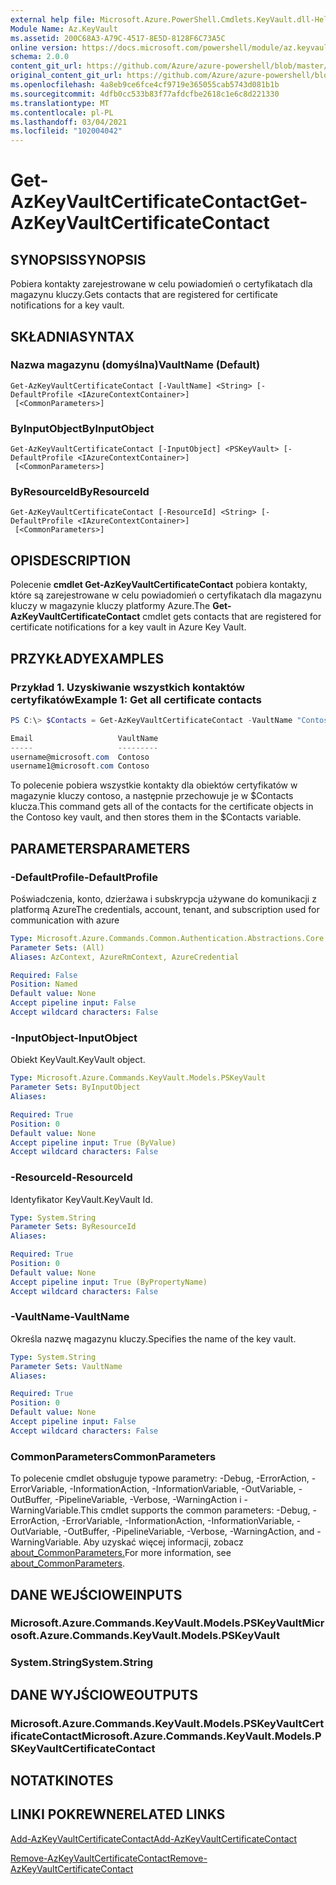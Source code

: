 ```yaml
---
external help file: Microsoft.Azure.PowerShell.Cmdlets.KeyVault.dll-Help.xml
Module Name: Az.KeyVault
ms.assetid: 200C68A3-A79C-4517-8E5D-8128F6C73A5C
online version: https://docs.microsoft.com/powershell/module/az.keyvault/get-azkeyvaultcertificatecontact
schema: 2.0.0
content_git_url: https://github.com/Azure/azure-powershell/blob/master/src/KeyVault/KeyVault/help/Get-AzKeyVaultCertificateContact.md
original_content_git_url: https://github.com/Azure/azure-powershell/blob/master/src/KeyVault/KeyVault/help/Get-AzKeyVaultCertificateContact.md
ms.openlocfilehash: 4a8eb9ce6fce4cf9719e365055cab5743d081b1b
ms.sourcegitcommit: 4dfb0cc533b83f77afdcfbe2618c1e6c8d221330
ms.translationtype: MT
ms.contentlocale: pl-PL
ms.lasthandoff: 03/04/2021
ms.locfileid: "102004042"
---
```

# <span data-ttu-id="e11a4-101">Get-AzKeyVaultCertificateContact</span><span class="sxs-lookup"><span data-stu-id="e11a4-101">Get-AzKeyVaultCertificateContact</span></span>

## <span data-ttu-id="e11a4-102">SYNOPSIS</span><span class="sxs-lookup"><span data-stu-id="e11a4-102">SYNOPSIS</span></span>
<span data-ttu-id="e11a4-103">Pobiera kontakty zarejestrowane w celu powiadomień o certyfikatach dla magazynu kluczy.</span><span class="sxs-lookup"><span data-stu-id="e11a4-103">Gets contacts that are registered for certificate notifications for a key vault.</span></span>

## <span data-ttu-id="e11a4-104">SKŁADNIA</span><span class="sxs-lookup"><span data-stu-id="e11a4-104">SYNTAX</span></span>

### <span data-ttu-id="e11a4-105">Nazwa magazynu (domyślna)</span><span class="sxs-lookup"><span data-stu-id="e11a4-105">VaultName (Default)</span></span>
```
Get-AzKeyVaultCertificateContact [-VaultName] <String> [-DefaultProfile <IAzureContextContainer>]
 [<CommonParameters>]
```

### <span data-ttu-id="e11a4-106">ByInputObject</span><span class="sxs-lookup"><span data-stu-id="e11a4-106">ByInputObject</span></span>
```
Get-AzKeyVaultCertificateContact [-InputObject] <PSKeyVault> [-DefaultProfile <IAzureContextContainer>]
 [<CommonParameters>]
```

### <span data-ttu-id="e11a4-107">ByResourceId</span><span class="sxs-lookup"><span data-stu-id="e11a4-107">ByResourceId</span></span>
```
Get-AzKeyVaultCertificateContact [-ResourceId] <String> [-DefaultProfile <IAzureContextContainer>]
 [<CommonParameters>]
```

## <span data-ttu-id="e11a4-108">OPIS</span><span class="sxs-lookup"><span data-stu-id="e11a4-108">DESCRIPTION</span></span>
<span data-ttu-id="e11a4-109">Polecenie **cmdlet Get-AzKeyVaultCertificateContact** pobiera kontakty, które są zarejestrowane w celu powiadomień o certyfikatach dla magazynu kluczy w magazynie kluczy platformy Azure.</span><span class="sxs-lookup"><span data-stu-id="e11a4-109">The **Get-AzKeyVaultCertificateContact** cmdlet gets contacts that are registered for certificate notifications for a key vault in Azure Key Vault.</span></span>

## <span data-ttu-id="e11a4-110">PRZYKŁADY</span><span class="sxs-lookup"><span data-stu-id="e11a4-110">EXAMPLES</span></span>

### <span data-ttu-id="e11a4-111">Przykład 1. Uzyskiwanie wszystkich kontaktów certyfikatów</span><span class="sxs-lookup"><span data-stu-id="e11a4-111">Example 1: Get all certificate contacts</span></span>
```powershell
PS C:\> $Contacts = Get-AzKeyVaultCertificateContact -VaultName "Contoso"

Email                   VaultName
-----                   ---------
username@microsoft.com  Contoso
username1@microsoft.com Contoso
```

<span data-ttu-id="e11a4-112">To polecenie pobiera wszystkie kontakty dla obiektów certyfikatów w magazynie kluczy contoso, a następnie przechowuje je w $Contacts klucza.</span><span class="sxs-lookup"><span data-stu-id="e11a4-112">This command gets all of the contacts for the certificate objects in the Contoso key vault, and then stores them in the $Contacts variable.</span></span>

## <span data-ttu-id="e11a4-113">PARAMETERS</span><span class="sxs-lookup"><span data-stu-id="e11a4-113">PARAMETERS</span></span>

### <span data-ttu-id="e11a4-114">-DefaultProfile</span><span class="sxs-lookup"><span data-stu-id="e11a4-114">-DefaultProfile</span></span>
<span data-ttu-id="e11a4-115">Poświadczenia, konto, dzierżawa i subskrypcja używane do komunikacji z platformą Azure</span><span class="sxs-lookup"><span data-stu-id="e11a4-115">The credentials, account, tenant, and subscription used for communication with azure</span></span>

```yaml
Type: Microsoft.Azure.Commands.Common.Authentication.Abstractions.Core.IAzureContextContainer
Parameter Sets: (All)
Aliases: AzContext, AzureRmContext, AzureCredential

Required: False
Position: Named
Default value: None
Accept pipeline input: False
Accept wildcard characters: False
```

### <span data-ttu-id="e11a4-116">-InputObject</span><span class="sxs-lookup"><span data-stu-id="e11a4-116">-InputObject</span></span>
<span data-ttu-id="e11a4-117">Obiekt KeyVault.</span><span class="sxs-lookup"><span data-stu-id="e11a4-117">KeyVault object.</span></span>

```yaml
Type: Microsoft.Azure.Commands.KeyVault.Models.PSKeyVault
Parameter Sets: ByInputObject
Aliases:

Required: True
Position: 0
Default value: None
Accept pipeline input: True (ByValue)
Accept wildcard characters: False
```

### <span data-ttu-id="e11a4-118">-ResourceId</span><span class="sxs-lookup"><span data-stu-id="e11a4-118">-ResourceId</span></span>
<span data-ttu-id="e11a4-119">Identyfikator KeyVault.</span><span class="sxs-lookup"><span data-stu-id="e11a4-119">KeyVault Id.</span></span>

```yaml
Type: System.String
Parameter Sets: ByResourceId
Aliases:

Required: True
Position: 0
Default value: None
Accept pipeline input: True (ByPropertyName)
Accept wildcard characters: False
```

### <span data-ttu-id="e11a4-120">-VaultName</span><span class="sxs-lookup"><span data-stu-id="e11a4-120">-VaultName</span></span>
<span data-ttu-id="e11a4-121">Określa nazwę magazynu kluczy.</span><span class="sxs-lookup"><span data-stu-id="e11a4-121">Specifies the name of the key vault.</span></span>

```yaml
Type: System.String
Parameter Sets: VaultName
Aliases:

Required: True
Position: 0
Default value: None
Accept pipeline input: False
Accept wildcard characters: False
```

### <span data-ttu-id="e11a4-122">CommonParameters</span><span class="sxs-lookup"><span data-stu-id="e11a4-122">CommonParameters</span></span>
<span data-ttu-id="e11a4-123">To polecenie cmdlet obsługuje typowe parametry: -Debug, -ErrorAction, -ErrorVariable, -InformationAction, -InformationVariable, -OutVariable, -OutBuffer, -PipelineVariable, -Verbose, -WarningAction i -WarningVariable.</span><span class="sxs-lookup"><span data-stu-id="e11a4-123">This cmdlet supports the common parameters: -Debug, -ErrorAction, -ErrorVariable, -InformationAction, -InformationVariable, -OutVariable, -OutBuffer, -PipelineVariable, -Verbose, -WarningAction, and -WarningVariable.</span></span> <span data-ttu-id="e11a4-124">Aby uzyskać więcej informacji, zobacz [about_CommonParameters.](http://go.microsoft.com/fwlink/?LinkID=113216)</span><span class="sxs-lookup"><span data-stu-id="e11a4-124">For more information, see [about_CommonParameters](http://go.microsoft.com/fwlink/?LinkID=113216).</span></span>

## <span data-ttu-id="e11a4-125">DANE WEJŚCIOWE</span><span class="sxs-lookup"><span data-stu-id="e11a4-125">INPUTS</span></span>

### <span data-ttu-id="e11a4-126">Microsoft.Azure.Commands.KeyVault.Models.PSKeyVault</span><span class="sxs-lookup"><span data-stu-id="e11a4-126">Microsoft.Azure.Commands.KeyVault.Models.PSKeyVault</span></span>

### <span data-ttu-id="e11a4-127">System.String</span><span class="sxs-lookup"><span data-stu-id="e11a4-127">System.String</span></span>

## <span data-ttu-id="e11a4-128">DANE WYJŚCIOWE</span><span class="sxs-lookup"><span data-stu-id="e11a4-128">OUTPUTS</span></span>

### <span data-ttu-id="e11a4-129">Microsoft.Azure.Commands.KeyVault.Models.PSKeyVaultCertificateContact</span><span class="sxs-lookup"><span data-stu-id="e11a4-129">Microsoft.Azure.Commands.KeyVault.Models.PSKeyVaultCertificateContact</span></span>

## <span data-ttu-id="e11a4-130">NOTATKI</span><span class="sxs-lookup"><span data-stu-id="e11a4-130">NOTES</span></span>

## <span data-ttu-id="e11a4-131">LINKI POKREWNE</span><span class="sxs-lookup"><span data-stu-id="e11a4-131">RELATED LINKS</span></span>

[<span data-ttu-id="e11a4-132">Add-AzKeyVaultCertificateContact</span><span class="sxs-lookup"><span data-stu-id="e11a4-132">Add-AzKeyVaultCertificateContact</span></span>](./Add-AzKeyVaultCertificateContact.md)

[<span data-ttu-id="e11a4-133">Remove-AzKeyVaultCertificateContact</span><span class="sxs-lookup"><span data-stu-id="e11a4-133">Remove-AzKeyVaultCertificateContact</span></span>](./Remove-AzKeyVaultCertificateContact.md)

